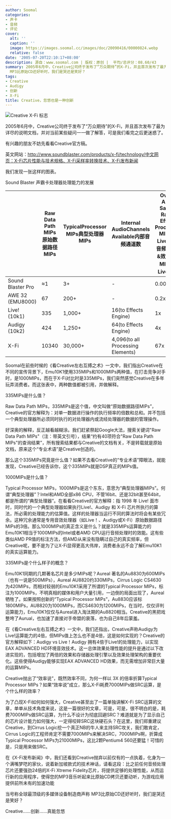 ```yaml
---
author: Soomal
categories:
- 声卡
- 音频
- 评论
cover:
  alt: ''
  caption: ''
  image: https://images.soomal.cc/images/doc/20090416/00000824.webp
  relative: false
date: '2005-07-20T22:10:17+08:00'
description: 源自：www.soomal.com | 版权：原创 |  平均/总评分：08.60/43
summary: 2005年6月中，Creative公司终于发布了“万众期待”的X-Fi，并且首次发布了最为详尽的说明文档，并对当前某些疑问一一做了解答，可是我们看完之后更迷惑了。当号称全球最顶级的多媒体设备制造商声称
  MP3比原始CD还好听时，我们是哭还是笑好？
tags:
- Creative
- Audigy
- 创新
- X-Fi
title: Creative，忽悠也是一种创新
---
```


![Creative X-Fi 标志](https://images.soomal.cc/images/doc/20090416/00000824.webp)



2005年6月中，Creative公司终于发布了“万众期待”的X-Fi，并且首次发布了最为详尽的说明文档，并对当前某些疑问一一做了解答，可是我们看完之后更迷惑了。

有兴趣的朋友不妨先看看Creative官方稿。

英文网站：http://www.soundblaster.com/products/x-fi/technology/中文网页：X-Fi芯片性能与技术规格、X-Fi采样率转换技术、X-Fi发布新闻

我们发现一张这样的图表。

Sound Blaster 声霸卡处理器处理能力的发展

|  | Raw Data Path MIPs原始数据路径MIPs | TypicalProcessor MIPs典型处理器MIPs | Internal AudioChannels Available内部音频通道数 | Overall Audio Sample Rate & Effects Processing MIPs vs Live! 总体音频采样率&效果处理MIPs 与Live!比较 | No. of Simultaneous Real-time Effects同步实时效果处理数量 | No. Transistor晶体管数量 |
| --- | --- | --- | --- | --- | --- | --- |
| Sound Blaster Pro | ≈1 | 3+ | - | 0.0001x | - | 100k |
| AWE 32 (EMU8000) | 67 | 200+ | - | 0.2x | - | 500k |
| Live! (10k1) | 335 | 1,000+ | 16(to Effects Engine) | 1x | 1 | 2M |
| Audigy (10k2) | 424 | 1,250+ | 64(to Effects Engine) | 4x | 4 | 4.6M |
| X-Fi | 10340 | 30,000+ | 4,096(to all Processing Elements) | 67x | 8 | 51.1M |

Soomal在前些时候的《看Creative左右互搏之术》一文中，我们指出Creative在不同的宣传背景下，Emu10K1使用335MIPs和1000MIPs两种值，在打击竞争对手时，是1000MIPs，而在于X-Fi对比时是335MIPs，我们突然感觉Creative在多年玩弄消费者。而这张表中，两种数值都被引用，并做解释。

335MIPs是什么值？

Raw Data Path MIPs，335MIPs是这个值，中文叫做“原始数据路径MIPs”，Creative的官方解释为：对单一数据进行操作的执行频率的倍数和总和。并不包括一个典型处理器所必须同时执行的对处理器内或流经处理器的数据的管理操作。

好深奥的解释，反正越看越糊涂。我们赶紧祭起Google大法，搜索关键词"Raw Data Path MIPs"（注：带英文引号），结果“约有40项符合"Raw Data Path MIPs"的查询结果”，所有搜索结果都与Creative的文档有关，不是转载就是原始文档，原来这个“专业术语”是Creative创造的。

那么这个335MIPs究竟是什么值？如果不去看Creative的“专业术语”障眼法，就能发现，Creative已经告诉你，这个335MIPs就是DSP真正的MIPs值。

1000MIPs是什么值？

Typical Processor MIPs，1000MIPs是这个东东，意思为“典型处理器MIPs”。何谓“典型处理器”？Intel和AMD全部x86 CPU，不管16bit、还是32bit甚至64bit，都是所谓的“典型处理器”。在看看Creative的官方解释：指 1998 年 Live! 面市时，同时代的一个典型处理器如果执行Live!、Audigy 和 X-Fi 芯片所执行的算法，所必需的处理能力的估算值。这样的处理器当运行不同的算法时将会有某些冗余。这种冗余通常是专用音效处理器（如Live！、Audigy或X-Fi）原始数据路径MIPs的3倍。那么1000MIPs的真正含义是什么？就是335MIPs运算能力的Emu10K1相当于1000MIPs的Intel或者AMD CPU运行音频处理时的效能。这有些类似AMD PR值的标注方法，但AMD从来没有隐瞒过自己的真实频率，但Creative呢，要不是为了让X-Fi显得更高大伟岸，消费者永远不会了解Emu10K1的真实运算能力。

335MIPs是个什么样子的概念？

Emu10K1同期的几颗著名芯片是多少MIPs呢？Aureal 著名的Au8830为600MIPs（也有一说是500MIPs），Aureal AU8820约330MIPs，Cirrus Logic CS4630为420MIPs，而相对较弱的Emu10K1采用了所谓的Typical Processor MIPs，标注为1000MIPs，不明真相的媒体和用户大量引用，一边倒的局面出现了，Aureal牺牲了。如果按照创新的“Typical Processor MIPs”，Au8830应该标1800MIPs，AU8820为1000MIPs，而CS4630为1200MIPs，在当时，仅仅评判运算能力，Emu10K1仅仅与Aureal进入淘汰期的Au8820相当。Creative的黑把戏整垮了Aurual，也加速了直接对手帝盟的衰落，也为自己8年后蒙羞。

在《看Creative左右互搏之术》一文中，我们还指出，Creative声称Audigy为Live!运算能力的4倍，但MIPs值上怎么也不是4倍，这是如何实现的？Creative的官方解释如下：Audigy vs Live！Audigy 拥有4倍于Live!的处理能力，以实现EAX ADVANCED HD环境音效技术。这一总体效果处理性能的提升是通过以下改进实现的，包括增加了两倍的效果和存储器处理引擎以及效果处理架构的重要优化。这些使得Audigy能够实现EAX ADVANCED HD效果，而无需增加非常巨大量的运算MIPs。

Creative抛出了“效率说”，既然效率不同，为何一样以 3X 的倍率折算Typical Processor MIPs？如果“效率说”成立，那么X-Fi耗费7000MIPs做SRC运算，是个什么样的效率？

为了凸现X-Fi如何如何强大，Creative甚至出了一篇单独讲解X-Fi SRC运算的文章，单单从技术角度来说，这是一篇很好的文章，可是，可是，很不明白的是，耗费7000MIPs做SRC运算，为什么不设计为彻底回避SRC？难道就是为了显示自己的芯片设计能力如何强大，一定得咬碎SRC这块硬石头？在这里，我们郑重建议Creative，到Cirrus Logic挖一个真正NB的牛人来主持SRC攻关，我们敢肯定，Cirrus Logic的工程师肯定不需要7000MIPs来解决SRC，7000MIPs啊，折算成Typical Processor MIPs为21000MIPs，这比2颗Pentium4 560还要猛！可惜的是，只是用来做SRC。

在《X-Fi发布新闻》中，我们还看到Creative抛弃以前仅有的一点执着，化身为一个满嘴梦呓的家伙，说着新加坡款式的技术神话，请看这段：比之前任何音频处理芯片还要强劲24倍的X-Fi Xtreme Fidelity芯片，将提供足够的处理性能，从而运行新的应用程序，使得您的MP3音乐听起来比原始CD拷贝还要动听，为游戏应用提供前所未有的加速功能

当号称全球最顶级的多媒体设备制造商声称 MP3比原始CD还好听时，我们是哭还是笑好？

Creative……创新……真能忽悠